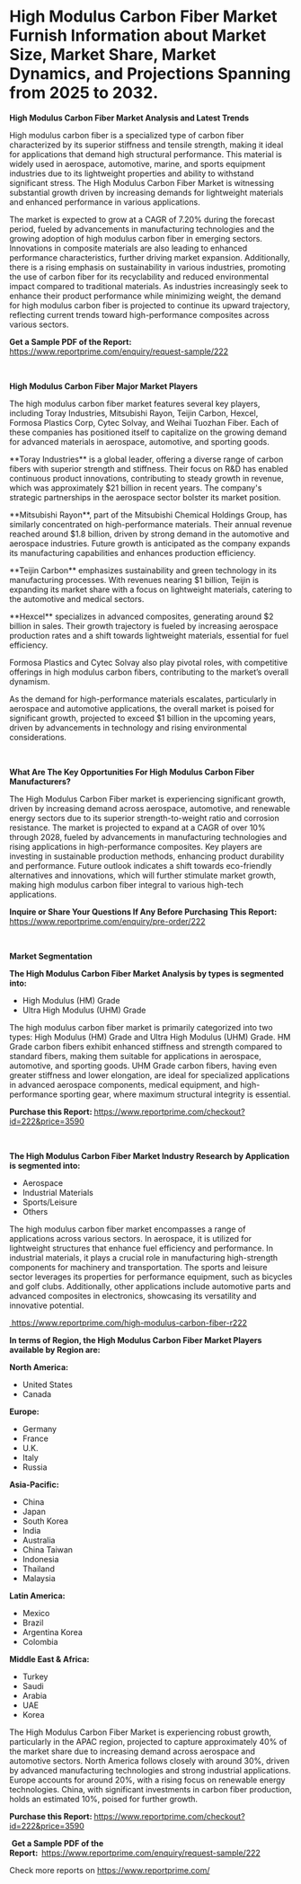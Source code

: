 <p><h1>High Modulus Carbon Fiber Market Furnish Information about Market Size, Market Share, Market Dynamics, and Projections Spanning from 2025 to 2032.</h1></p><p><strong>High Modulus Carbon Fiber Market Analysis and Latest Trends</strong></p>
<p><p>High modulus carbon fiber is a specialized type of carbon fiber characterized by its superior stiffness and tensile strength, making it ideal for applications that demand high structural performance. This material is widely used in aerospace, automotive, marine, and sports equipment industries due to its lightweight properties and ability to withstand significant stress. The High Modulus Carbon Fiber Market is witnessing substantial growth driven by increasing demands for lightweight materials and enhanced performance in various applications.</p><p>The market is expected to grow at a CAGR of 7.20% during the forecast period, fueled by advancements in manufacturing technologies and the growing adoption of high modulus carbon fiber in emerging sectors. Innovations in composite materials are also leading to enhanced performance characteristics, further driving market expansion. Additionally, there is a rising emphasis on sustainability in various industries, promoting the use of carbon fiber for its recyclability and reduced environmental impact compared to traditional materials. As industries increasingly seek to enhance their product performance while minimizing weight, the demand for high modulus carbon fiber is projected to continue its upward trajectory, reflecting current trends toward high-performance composites across various sectors.</p></p>
<p><strong>Get a Sample PDF of the Report:&nbsp;</strong> <a href="https://www.reportprime.com/enquiry/request-sample/222?utm_campaign=2533&utm_medium=2&utm_source=Github&utm_content=ia&utm_term=18032025&utm_id=high-modulus-carbon-fiber">https://www.reportprime.com/enquiry/request-sample/222</a></p>
<p>&nbsp;</p>
<p><strong>High Modulus Carbon Fiber Major Market Players</strong></p>
<p><p>The high modulus carbon fiber market features several key players, including Toray Industries, Mitsubishi Rayon, Teijin Carbon, Hexcel, Formosa Plastics Corp, Cytec Solvay, and Weihai Tuozhan Fiber. Each of these companies has positioned itself to capitalize on the growing demand for advanced materials in aerospace, automotive, and sporting goods.</p><p>**Toray Industries** is a global leader, offering a diverse range of carbon fibers with superior strength and stiffness. Their focus on R&D has enabled continuous product innovations, contributing to steady growth in revenue, which was approximately $21 billion in recent years. The company's strategic partnerships in the aerospace sector bolster its market position.</p><p>**Mitsubishi Rayon**, part of the Mitsubishi Chemical Holdings Group, has similarly concentrated on high-performance materials. Their annual revenue reached around $1.8 billion, driven by strong demand in the automotive and aerospace industries. Future growth is anticipated as the company expands its manufacturing capabilities and enhances production efficiency.</p><p>**Teijin Carbon** emphasizes sustainability and green technology in its manufacturing processes. With revenues nearing $1 billion, Teijin is expanding its market share with a focus on lightweight materials, catering to the automotive and medical sectors.</p><p>**Hexcel** specializes in advanced composites, generating around $2 billion in sales. Their growth trajectory is fueled by increasing aerospace production rates and a shift towards lightweight materials, essential for fuel efficiency.</p><p>Formosa Plastics and Cytec Solvay also play pivotal roles, with competitive offerings in high modulus carbon fibers, contributing to the market’s overall dynamism.</p><p>As the demand for high-performance materials escalates, particularly in aerospace and automotive applications, the overall market is poised for significant growth, projected to exceed $1 billion in the upcoming years, driven by advancements in technology and rising environmental considerations.</p></p>
<p>&nbsp;</p>
<p><strong>What Are The Key Opportunities For High Modulus Carbon Fiber Manufacturers?</strong></p>
<p><p>The High Modulus Carbon Fiber market is experiencing significant growth, driven by increasing demand across aerospace, automotive, and renewable energy sectors due to its superior strength-to-weight ratio and corrosion resistance. The market is projected to expand at a CAGR of over 10% through 2028, fueled by advancements in manufacturing technologies and rising applications in high-performance composites. Key players are investing in sustainable production methods, enhancing product durability and performance. Future outlook indicates a shift towards eco-friendly alternatives and innovations, which will further stimulate market growth, making high modulus carbon fiber integral to various high-tech applications.</p></p>
<p><strong>Inquire or Share Your Questions If Any Before Purchasing This Report:</strong> <a href="https://www.reportprime.com/enquiry/pre-order/222?utm_campaign=2533&utm_medium=2&utm_source=Github&utm_content=ia&utm_term=18032025&utm_id=high-modulus-carbon-fiber">https://www.reportprime.com/enquiry/pre-order/222</a></p>
<p>&nbsp;</p>
<p><strong>Market Segmentation</strong></p>
<p><strong>The High Modulus Carbon Fiber Market Analysis by types is segmented into:</strong></p>
<p><ul><li>High Modulus (HM) Grade</li><li>Ultra High Modulus (UHM) Grade</li></ul></p>
<p><p>The high modulus carbon fiber market is primarily categorized into two types: High Modulus (HM) Grade and Ultra High Modulus (UHM) Grade. HM Grade carbon fibers exhibit enhanced stiffness and strength compared to standard fibers, making them suitable for applications in aerospace, automotive, and sporting goods. UHM Grade carbon fibers, having even greater stiffness and lower elongation, are ideal for specialized applications in advanced aerospace components, medical equipment, and high-performance sporting gear, where maximum structural integrity is essential.</p></p>
<p><strong>Purchase this Report:&nbsp;</strong><a href="https://www.reportprime.com/checkout?id=222&price=3590&utm_campaign=2533&utm_medium=2&utm_source=Github&utm_content=ia&utm_term=18032025&utm_id=high-modulus-carbon-fiber">https://www.reportprime.com/checkout?id=222&price=3590</a></p>
<p>&nbsp;</p>
<p><strong>The High Modulus Carbon Fiber Market Industry Research by Application is segmented into:</strong></p>
<p><ul><li>Aerospace</li><li>Industrial Materials</li><li>Sports/Leisure</li><li>Others</li></ul></p>
<p><p>The high modulus carbon fiber market encompasses a range of applications across various sectors. In aerospace, it is utilized for lightweight structures that enhance fuel efficiency and performance. In industrial materials, it plays a crucial role in manufacturing high-strength components for machinery and transportation. The sports and leisure sector leverages its properties for performance equipment, such as bicycles and golf clubs. Additionally, other applications include automotive parts and advanced composites in electronics, showcasing its versatility and innovative potential.</p></p>
<p><a href="https://www.reportprime.com/high-modulus-carbon-fiber-r222?utm_campaign=2533&utm_medium=2&utm_source=Github&utm_content=ia&utm_term=18032025&utm_id=high-modulus-carbon-fiber">&nbsp;https://www.reportprime.com/high-modulus-carbon-fiber-r222</a></p>
<p><strong>In terms of Region, the High Modulus Carbon Fiber Market Players available by Region are:</strong></p>
<p>
    <p> <strong> North America: </strong>
        <ul>
            <li>United States</li>
            <li>Canada</li>
        </ul>
        </p> 
    <p> <strong> Europe: </strong>
        <ul>
            <li>Germany</li>
            <li>France</li>
            <li>U.K.</li>
            <li>Italy</li>
            <li>Russia</li>
        </ul>
        </p> 
    <p> <strong> Asia-Pacific: </strong>
        <ul>
            <li>China</li>
            <li>Japan</li>
            <li>South Korea</li>
            <li>India</li>
            <li>Australia</li>
            <li>China Taiwan</li>
            <li>Indonesia</li>
            <li>Thailand</li>
            <li>Malaysia</li>
        </ul>
        </p> 
    <p> <strong> Latin America: </strong>
        <ul>
            <li>Mexico</li>
            <li>Brazil</li>
            <li>Argentina Korea</li>
            <li>Colombia</li>
        </ul>
        </p> 
    <p> <strong> Middle East & Africa: </strong>
        <ul>
            <li>Turkey</li>
            <li>Saudi</li>
            <li>Arabia</li>
            <li>UAE</li>
            <li>Korea</li>
        </ul>
    </p>
    </p>
<p><p>The High Modulus Carbon Fiber Market is experiencing robust growth, particularly in the APAC region, projected to capture approximately 40% of the market share due to increasing demand across aerospace and automotive sectors. North America follows closely with around 30%, driven by advanced manufacturing technologies and strong industrial applications. Europe accounts for around 20%, with a rising focus on renewable energy technologies. China, with significant investments in carbon fiber production, holds an estimated 10%, poised for further growth.</p></p>
<p><strong>Purchase this Report: </strong><a href="https://www.reportprime.com/checkout?id=222&price=3590&utm_campaign=2533&utm_medium=2&utm_source=Github&utm_content=ia&utm_term=18032025&utm_id=high-modulus-carbon-fiber">https://www.reportprime.com/checkout?id=222&price=3590</a></p>
<p>&nbsp;<strong>Get a Sample PDF of the Report:&nbsp;&nbsp;</strong><a href="https://www.reportprime.com/enquiry/request-sample/222?utm_campaign=2533&utm_medium=2&utm_source=Github&utm_content=ia&utm_term=18032025&utm_id=high-modulus-carbon-fiber">https://www.reportprime.com/enquiry/request-sample/222</a></p>
<p><strong></strong></p>
<p>Check more reports on <a href="https://www.reportprime.com/?utm_campaign=2533&utm_medium=2&utm_source=Github&utm_content=ia&utm_term=18032025&utm_id=high-modulus-carbon-fiber">https://www.reportprime.com/</a></p>